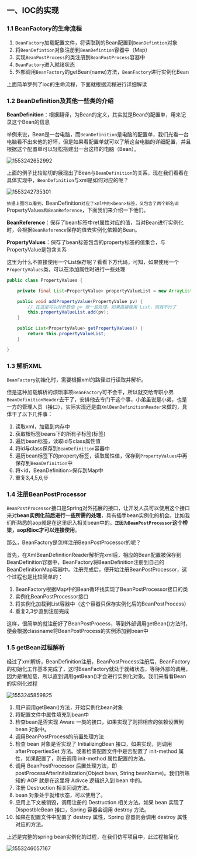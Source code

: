 ## 一、IOC的实现

### 1.1 BeanFactory的生命流程

1. `BeanFactory`加载配置文件，将读取到的Bean配置到`BeanDefintion`对象
2. 将`BeanDefintion`对象注册到`BeanDefintion`容器中（Map）
3. 实现`BeanPostProcess`的类注册到`BeanPostProcess`容器中
4. `BeanFactory`进入就绪状态
5. 外部调用`BeanFactory`的getBean(name)方法，`BeanFactory`进行实例化Bean

上面简单罗列了ioc的生命流程，下面就根据流程进行详细解读



### 1.2 BeanDefinition及其他一些类的介绍

**BeanDefinition**：根据翻译，为Bean的定义，其实就是Bean的配置单，用来记录这个Bean的信息

举例来说，Bean是一台电脑，而`BeanDefinition`是电脑的配置单，我们光看一台电脑看不出来他的好坏，但是如果看配置单就可以了解这台电脑的详细配置，并且根据这个配置单可以轻松搭建出一台这样的电脑（Bean）。

![1553242652992](../image/1553242652992.png)

上面的例子比较贴切的展现出了Bean与`BeanDefinition`的关系，现在我们看看在具体实现中，`BeanDefinition`与xml是如何对应的呢？

![1553242735301](../image/1553242735301.png)


`依据上图可以看到，`BeanDefinition`对应了xml中的<bean>标签，又包含了两个新名词`PropertyValues`和BeanReference`，下面我们来介绍一下他们。

**BeanReference**：保存了bean标签中ref属性对应的值，当对Bean进行实例化时，会根据`BeanReference`保存的值去实例化依赖的Bean。

**PropertyValues**：保存了bean标签包含的property标签的值集合，与PropertyValue是包含关系

这里为什么不直接使用一个List<PropertyValue>保存呢？看看下方代码，可知，如果使用一个`PropertyValues`类，可以在添加属性时进行一些处理

```java
public class PropertyValues {

    private final List<PropertyValue> propertyValueList = new ArrayList<PropertyValue>();

    public void addPropertyValue(PropertyValue pv) {
        // 在这里可以对参数值 pv 做一些处理，如果直接使用 List，则就不行了
        this.propertyValueList.add(pv);
    }

    public List<PropertyValue> getPropertyValues() {
        return this.propertyValueList;
    }

}
```

### 1.3 解析XML

`BeanFactory`初始化时，需要根据xml的路径进行读取并解析。

但是这种加载解析的烦琐事项`BeanFactory`可不会干，所以就交给专职小弟`BeanDefinitionReader`去干了，安排他去专门干这个事，小弟虽说是小弟，也是一方的管理人员（接口），实际实现还是由`XmlBeanDefinitionReader`来做的，具体干了以下几件事：

1. 读取xml，加载到内存中
2. 获取根标签beans下的所有子标签(<bean>标签)
3. 遍历bean标签，读取id与class属性值
4. 将id与class保存到`BeanDefinition`容器中
5. 遍历bean标签下的property标签，读取属性值，保存到`PropertyValues`中再保存到`BeanDefinition`中
6. 将<id，BeanDefinition>保存到Map中
7. 重复3,4,5,6,步

### 1.4 注册BeanPostProcessor

`BeanPostProcessor`接口是Spring对外拓展的接口，让开发人员可以使用这个接口来对**bean实例化前后进行一些所需的处理**，具有插手bean实例化的机会。比如我们所熟悉的aop就是在这里织入相关bean中的。**`正因为BeanPostProcessor`这个桥梁，aop和ioc才可以连接使用**。

那么，BeanFactory是怎样注册BeanPostProcessor的呢？

首先，在XmlBeanDefinitionReader解析完xml后，相应的Bean配置被保存到BeanDefinition容器中，BeanFactory将BeanDefinition注册到自己的BeanDefinitionMap容器中。注册完成后，便开始注册BeanPostProcessor，这个过程也是比较简单的：

1. BeanFactory根据Map中的Bean循环找实现了BeanPostProcessor接口的类
2. 实例化BeanPostProcessor接口
3. 将实例化加载到List容器中（这个容器只保存实例化后的BeanPostProcess）
4. 重复2,3步直到注册完成

这样，很简单的就注册好了BeanPostProcess，等到外部调用getBean()方法时，便会根据classname将BeanPostProcess的实例添加到bean中

### 1.5 getBean过程解析

经过了xml解析，BeanDefinition注册，BeanPostProcess注册后，BeanFactory的初始化工作基本完成了，这时BeanFactory就处于就绪状态，等待外部的调用，因为是懒加载，所以直到调用getBean()才会进行实例化对象。我们来看看Bean的实例化过程

![1553245859825](../image/1553245859825.png)

1. 用户调用getBean()方法，开始实例化bean对象
2. 将配置文件中属性填充到bean中
3. 检查bean是否实现 Aware 一类的接口，如果实现了则把相应的依赖设置到 bean 对象中。
4. 调用BeanPostProcess的前置处理方法
5. 检查 bean 对象是否实现了 InitializingBean 接口，如果实现，则调用 afterPropertiesSet 方法。或者检查配置文件中是否配置了 init-method 属性，如果配置了，则去调用 init-method 属性配置的方法。
6. 调用 BeanPostProcessor 后置处理方法，即 postProcessAfterInitialization(Object bean, String beanName)。我们所熟知的 AOP 就是在这里将 Adivce 逻辑织入到 bean 中的。
7. 注册 Destruction 相关回调方法。
8. bean 对象处于就绪状态，可以使用了。
9. 应用上下文被销毁，调用注册的 Destruction 相关方法。如果 bean 实现了 DispostbleBean 接口，Spring 容器会调用 destroy 方法。
10. 如果在配置文件中配置了 destroy 属性，Spring 容器则会调用 destroy 属性对应的方法。

上述是完整的spring bean实例化的过程，在我们仿写项目中，此过程被简化

![1553246057167](../image/1553246057167.png)

